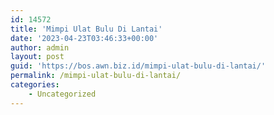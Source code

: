 ```yaml
---
id: 14572
title: 'Mimpi Ulat Bulu Di Lantai'
date: '2023-04-23T03:46:33+00:00'
author: admin
layout: post
guid: 'https://bos.awn.biz.id/mimpi-ulat-bulu-di-lantai/'
permalink: /mimpi-ulat-bulu-di-lantai/
categories:
    - Uncategorized
---
```


